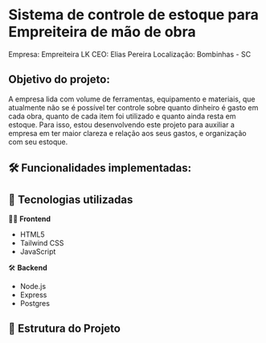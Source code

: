 # Sistema de controle de estoque para Empreiteira de mão de obra

Empresa: Empreiteira LK
CEO: Elias Pereira
Localização: Bombinhas - SC

## Objetivo do projeto:

A empresa lida com volume de ferramentas, equipamento e materiais, que atualmente não se é possível ter controle sobre quanto dinheiro é gasto em cada obra, quanto de cada item foi utilizado e quanto ainda resta em estoque.
Para isso, estou desenvolvendo este projeto para auxiliar a empresa em ter maior clareza e relação aos seus gastos, e organização com seu estoque.

## 🛠️ Funcionalidades implementadas:

## 🧩 Tecnologias utilizadas

🧑‍💻 **Frontend**
- HTML5  
- Tailwind CSS  
- JavaScript

🛠️ **Backend**  
- Node.js  
- Express
- Postgres

## 📁 Estrutura do Projeto

